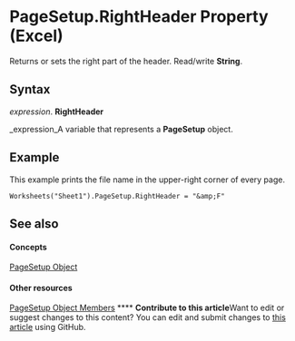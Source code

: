 
# PageSetup.RightHeader Property (Excel)

Returns or sets the right part of the header. Read/write  **String**.


## Syntax

 _expression_. **RightHeader**

 _expression_A variable that represents a  **PageSetup** object.


## Example

This example prints the file name in the upper-right corner of every page.


```
Worksheets("Sheet1").PageSetup.RightHeader = "&amp;F"
```


## See also


#### Concepts


 [PageSetup Object](2fd22df9-5987-f723-04a9-9a3f2e84ac81.md)
#### Other resources


 [PageSetup Object Members](feabe079-cb03-f560-6032-88f5585ec8a8.md)
****   **Contribute to this article**Want to edit or suggest changes to this content? You can edit and submit changes to  [this article](https://github.com/jhershey00/VBA_Excel_Test/OpenXMLCon/articles/97e1780d-d511-d433-0e31-501381e6318d.md) using GitHub.

